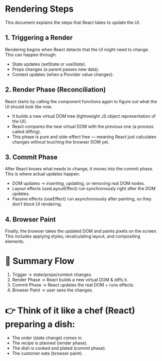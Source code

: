 # Rendering Steps

This document explains the steps that React takes to update the UI.

## 1. Triggering a Render

Rendering begins when React detects that the UI might need to change. This can happen through:

- State updates (setState or useState).
- Props changes (a parent passes new data).
- Context updates (when a Provider value changes).

## 2. Render Phase (Reconciliation)

React starts by calling the component functions again to figure out what the UI should look like now.

- It builds a new virtual DOM tree (lightweight JS object representation of the UI).
- React compares the new virtual DOM with the previous one (a process called diffing).
- This phase is pure and side-effect free — meaning React just calculates changes without touching the browser DOM yet.

## 3. Commit Phase

After React knows what needs to change, it moves into the commit phase. This is where actual updates happen:

- DOM updates → inserting, updating, or removing real DOM nodes.
- Layout effects (useLayoutEffect) run synchronously right after the DOM updates.
- Passive effects (useEffect) run asynchronously after painting, so they don’t block UI rendering.

## 4. Browser Paint

Finally, the browser takes the updated DOM and paints pixels on the screen.
This includes applying styles, recalculating layout, and compositing elements.

# 🔄 Summary Flow

1. Trigger → state/props/context changes.
2. Render Phase → React builds a new virtual DOM & diffs it.
3. Commit Phase → React updates the real DOM + runs effects.
4. Browser Paint → user sees the changes.

# 👉 Think of it like a chef (React) preparing a dish:

- The order (state change) comes in.
- The recipe is planned (render phase).
- The dish is cooked and plated (commit phase).
- The customer eats (browser paint).
